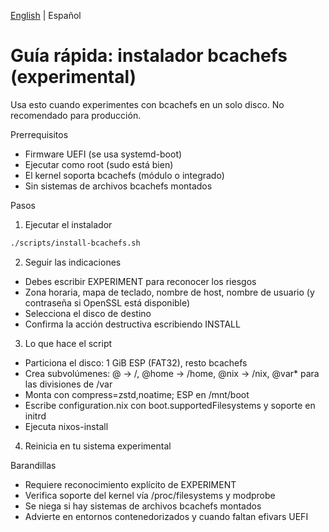 [English](./quickstart-bcachefs.md) | Español

# Guía rápida: instalador bcachefs (experimental)

Usa esto cuando experimentes con bcachefs en un solo disco. No recomendado para producción.

Prerrequisitos
- Firmware UEFI (se usa systemd-boot)
- Ejecutar como root (sudo está bien)
- El kernel soporta bcachefs (módulo o integrado)
- Sin sistemas de archivos bcachefs montados

Pasos
1) Ejecutar el instalador
```bash
./scripts/install-bcachefs.sh
```
2) Seguir las indicaciones
- Debes escribir EXPERIMENT para reconocer los riesgos
- Zona horaria, mapa de teclado, nombre de host, nombre de usuario (y contraseña si OpenSSL está disponible)
- Selecciona el disco de destino
- Confirma la acción destructiva escribiendo INSTALL
3) Lo que hace el script
- Particiona el disco: 1 GiB ESP (FAT32), resto bcachefs
- Crea subvolúmenes: @ → /, @home → /home, @nix → /nix, @var* para las divisiones de /var
- Monta con compress=zstd,noatime; ESP en /mnt/boot
- Escribe configuration.nix con boot.supportedFilesystems y soporte en initrd
- Ejecuta nixos-install
4) Reinicia en tu sistema experimental

Barandillas
- Requiere reconocimiento explícito de EXPERIMENT
- Verifica soporte del kernel vía /proc/filesystems y modprobe
- Se niega si hay sistemas de archivos bcachefs montados
- Advierte en entornos contenedorizados y cuando faltan efivars UEFI

